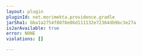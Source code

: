 ```yaml
---
layout: plugin
pluginId: net.morimekta.providence.gradle
jarSha1: bba1a2754f8078e86d111132e72364db9bc3e27a
isJarAvailable: true
error: NONE
violations: []

---
```

